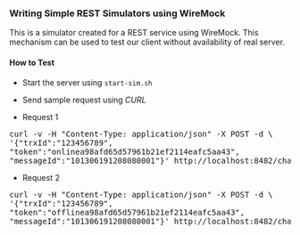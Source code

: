 ### Writing Simple REST Simulators using WireMock

This is a simulator created for a REST service using WireMock. This mechanism can be used to test our client without availability of real server. 

#### How to Test

* Start the server using `start-sim.sh`
* Send sample request using *CURL*

* Request 1 
<pre>
curl -v -H "Content-Type: application/json" -X POST -d \
'{"trxId":"123456789",
"token":"onlinea98afd65d57961b21ef2114eafc5aa43",
"messageId":"101306191208080001"}' http://localhost:8482/charging-api/v1/authenticate
</pre>

* Request 2 
<pre>
curl -v -H "Content-Type: application/json" -X POST -d \
'{"trxId":"123456789",
"token":"offlinea98afd65d57961b21ef2114eafc5aa43",
"messageId":"101306191208080001"}' http://localhost:8482/charging-api/v1/authenticate
</pre>
